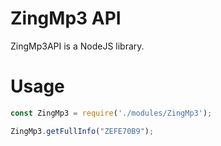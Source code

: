# ZingMp3 API

ZingMp3API is a NodeJS library.

# Usage

```javascript
const ZingMp3 = require('./modules/ZingMp3');

ZingMp3.getFullInfo("ZEFE70B9");

```
